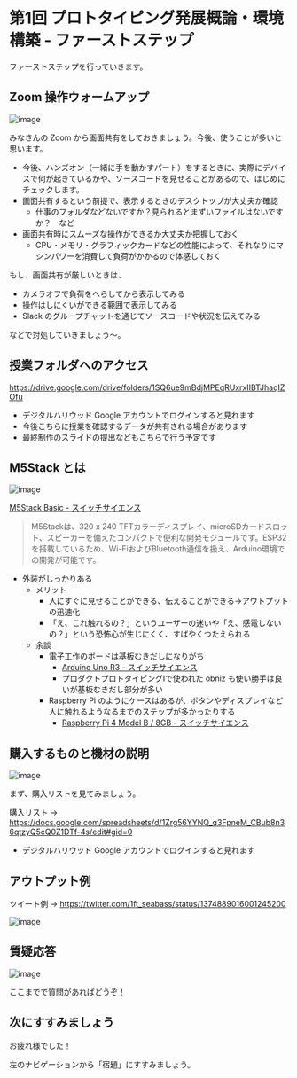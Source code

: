 # 第1回 プロトタイピング発展概論・環境構築 - ファーストステップ

ファーストステップを行っていきます。

## Zoom 操作ウォームアップ

![image](https://i.gyazo.com/bc2788ab8b924263d742686389d956b1.png)

みなさんの Zoom から画面共有をしておきましょう。今後、使うことが多いと思います。

- 今後、ハンズオン（一緒に手を動かすパート）をするときに、実際にデバイスで何が起きているかや、ソースコードを見せることがあるので、はじめにチェックします。
- 画面共有するという前提で、表示するときのデスクトップが大丈夫か確認
  - 仕事のフォルダなどないですか？見られるとまずいファイルはないですか？　など
- 画面共有時にスムーズな操作ができるか大丈夫か把握しておく
  - CPU・メモリ・グラフィックカードなどの性能によって、それなりにマシンパワーを消費して負荷がかかるので体感しておく

もし、画面共有が厳しいときは、

- カメラオフで負荷をへらしてから表示してみる
- 操作はしにくいができる範囲で表示してみる
- Slack のグループチャットを通じてソースコードや状況を伝えてみる

などで対処していきましょう～。

## 授業フォルダへのアクセス

https://drive.google.com/drive/folders/1SQ6ue9mBdjMPEqRUxrxIIBTJhaqIZOfu

- デジタルハリウッド Google アカウントでログインすると見れます
- 今後こちらに授業を確認するデータが共有される場合があります
- 最終制作のスライドの提出などもこちらで行う予定です

## M5Stack とは

![image](https://d2air1d4eqhwg2.cloudfront.net/images/3647/500x500/736132de-1e8f-42ca-a777-28aca9694abe.png)

[M5Stack Basic \- スイッチサイエンス](https://www.switch-science.com/catalog/3647/)

> M5Stackは、320 x 240 TFTカラーディスプレイ、microSDカードスロット、スピーカーを備えたコンパクトで便利な開発モジュールです。ESP32を搭載しているため、Wi-FiおよびBluetooth通信を扱え、Arduino環境での開発が可能です。

- 外装がしっかりある
  - メリット
    - 人にすぐに見せることができる、伝えることができる→アウトプットの迅速化
    - 「え、これ触れるの？」というユーザーの迷いや「え、感電しないの？」という恐怖心が生じにくく、すばやくつたえられる
  - 余談
    - 電子工作のボードは基板むきだしになりがち
      - [Arduino Uno R3 \- スイッチサイエンス](https://www.switch-science.com/catalog/789/)
      - プロダクトプロトタイピングⅠで使われた obniz も使い勝手は良いが基板むきだし部分が多い
    - Raspberry Pi のようにケースはあるが、ボタンやディスプレイなど人に触れるようなるまでのステップが多かったりする
      - [Raspberry Pi 4 Model B / 8GB \- スイッチサイエンス](https://www.switch-science.com/catalog/6370/)

## 購入するものと機材の説明

![image](https://i.gyazo.com/a4e22b717d8e8b84d0662bc8a98f8591.png)

まず、購入リストを見てみましょう。

購入リスト → https://docs.google.com/spreadsheets/d/1Zrg56YYNQ_q3FpneM_CBub8n36qtzyQ5cQ0Z1DTf-4s/edit#gid=0

- デジタルハリウッド Google アカウントでログインすると見れます

## アウトプット例

ツイート例 → https://twitter.com/1ft_seabass/status/1374889016001245200

![image](https://i.gyazo.com/3af7ed391bedccd2b68565a7d206d8b4.jpg)

## 質疑応答

![image](https://i.gyazo.com/aba8ccd625e7320883851b71ebd0caf2.png)

ここまでで質問があればどうぞ！

## 次にすすみましょう

お疲れ様でした！

左のナビゲーションから「宿題」にすすみましょう。